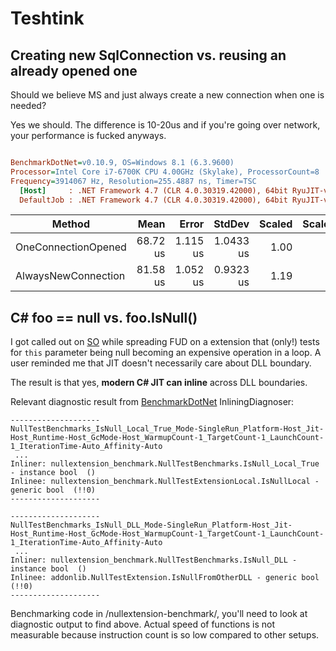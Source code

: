 # Teshtink

## Creating new SqlConnection vs. reusing an already opened one

Should we believe MS and just always create a new connection when one is needed?

Yes we should. The difference is 10-20us and if you're going over network, your
performance is fucked anyways.

``` ini

BenchmarkDotNet=v0.10.9, OS=Windows 8.1 (6.3.9600)
Processor=Intel Core i7-6700K CPU 4.00GHz (Skylake), ProcessorCount=8
Frequency=3914067 Hz, Resolution=255.4887 ns, Timer=TSC
  [Host]     : .NET Framework 4.7 (CLR 4.0.30319.42000), 64bit RyuJIT-v4.7.2114.0
  DefaultJob : .NET Framework 4.7 (CLR 4.0.30319.42000), 64bit RyuJIT-v4.7.2114.0


```
 |              Method |     Mean |    Error |    StdDev | Scaled | ScaledSD |
 |-------------------- |---------:|---------:|----------:|-------:|---------:|
 | OneConnectionOpened | 68.72 us | 1.115 us | 1.0433 us |   1.00 |     0.00 |
 | AlwaysNewConnection | 81.58 us | 1.052 us | 0.9323 us |   1.19 |     0.02 |


## C# foo == null vs. foo.IsNull<TFoo>()

I got called out on [SO](https://stackoverflow.com/) while spreading FUD on a extension that 
(only!) tests for `this` parameter being null becoming an expensive operation in a loop. A user 
reminded me that JIT doesn't necessarily care about DLL boundary.

The result is that yes, **modern C# JIT can inline** across DLL boundaries.

Relevant diagnostic result from [BenchmarkDotNet](https://github.com/PerfDotNet/BenchmarkDotNet) InliningDiagnoser:

```
--------------------
NullTestBenchmarks_IsNull_Local_True_Mode-SingleRun_Platform-Host_Jit-Host_Runtime-Host_GcMode-Host_WarmupCount-1_TargetCount-1_LaunchCount-1_IterationTime-Auto_Affinity-Auto
 ...
Inliner: nullextension_benchmark.NullTestBenchmarks.IsNull_Local_True - instance bool  ()
Inlinee: nullextension_benchmark.NullTestExtensionLocal.IsNullLocal - generic bool  (!!0)
--------------------

--------------------
NullTestBenchmarks_IsNull_DLL_Mode-SingleRun_Platform-Host_Jit-Host_Runtime-Host_GcMode-Host_WarmupCount-1_TargetCount-1_LaunchCount-1_IterationTime-Auto_Affinity-Auto
 ...
Inliner: nullextension_benchmark.NullTestBenchmarks.IsNull_DLL - instance bool  ()
Inlinee: addonlib.NullTestExtension.IsNullFromOtherDLL - generic bool  (!!0)
--------------------
```

Benchmarking code in /nullextension-benchmark/, you'll need to look at diagnostic output to find above.
Actual speed of functions is not measurable because instruction count is so low compared to other setups.
